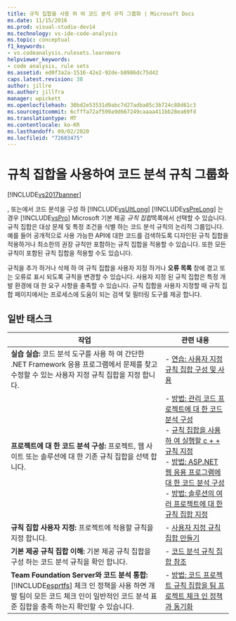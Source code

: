 ```yaml
---
title: 규칙 집합을 사용 하 여 코드 분석 규칙 그룹화 | Microsoft Docs
ms.date: 11/15/2016
ms.prod: visual-studio-dev14
ms.technology: vs-ide-code-analysis
ms.topic: conceptual
f1_keywords:
- vs.codeanalysis.rulesets.learnmore
helpviewer_keywords:
- code analysis, rule sets
ms.assetid: ed0f3a2a-1516-42e2-92de-b8986dc75d42
caps.latest.revision: 38
author: jillre
ms.author: jillfra
manager: wpickett
ms.openlocfilehash: 30bd2e53531d9abc7d27adba05c3b724c88d61c3
ms.sourcegitcommit: 6cfffa72af599a9d667249caaaa411bb28ea69fd
ms.translationtype: MT
ms.contentlocale: ko-KR
ms.lasthandoff: 09/02/2020
ms.locfileid: "72603475"
---
```

# <a name="using-rule-sets-to-group-code-analysis-rules"></a>규칙 집합을 사용하여 코드 분석 규칙 그룹화
[!INCLUDE[vs2017banner](../includes/vs2017banner.md)]

, 또는에서 코드 분석을 구성 하 [!INCLUDE[vsUltLong](../includes/vsultlong-md.md)] [!INCLUDE[vsPreLong](../includes/vsprelong-md.md)] 는 경우 [!INCLUDE[vsPro](../includes/vspro-md.md)] Microsoft 기본 제공 *규칙 집합*목록에서 선택할 수 있습니다. 규칙 집합은 대상 문제 및 특정 조건을 식별 하는 코드 분석 규칙의 논리적 그룹입니다. 예를 들어 공개적으로 사용 가능한 API에 대한 코드를 검색하도록 디자인된 규칙 집합을 적용하거나 최소한의 권장 규칙만 포함하는 규칙 집합을 적용할 수 있습니다. 또한 모든 규칙이 포함된 규칙 집합을 적용할 수도 있습니다.

 규칙을 추가 하거나 삭제 하 여 규칙 집합을 사용자 지정 하거나 **오류 목록** 창에 경고 또는 오류로 표시 되도록 규칙을 변경할 수 있습니다. 사용자 지정 된 규칙 집합은 특정 개발 환경에 대 한 요구 사항을 충족할 수 있습니다. 규칙 집합을 사용자 지정할 때 규칙 집합 페이지에서는 프로세스에 도움이 되는 검색 및 필터링 도구를 제공 합니다.

## <a name="common-tasks"></a>일반 태스크

|작업|관련 내용|
|----------|---------------------|
|**실습 실습:** 코드 분석 도구를 사용 하 여 간단한 .NET Framework 응용 프로그램에서 문제를 찾고 수정할 수 있는 사용자 지정 규칙 집합을 지정 합니다.|-   [연습: 사용자 지정 규칙 집합 구성 및 사용](../code-quality/walkthrough-configuring-and-using-a-custom-rule-set.md)|
|**프로젝트에 대 한 코드 분석 구성:** 프로젝트, 웹 사이트 또는 솔루션에 대 한 기존 규칙 집합을 선택 합니다.|-   [방법: 관리 코드 프로젝트에 대 한 코드 분석 구성](../code-quality/how-to-configure-code-analysis-for-a-managed-code-project.md)<br />-   [규칙 집합을 사용 하 여 실행할 c + + 규칙 지정](../code-quality/using-rule-sets-to-specify-the-cpp-rules-to-run.md)<br />-   [방법: ASP.NET 웹 응용 프로그램에 대 한 코드 분석 구성](../code-quality/how-to-configure-code-analysis-for-an-aspnet-web-application.md)<br />-   [방법: 솔루션의 여러 프로젝트에 대 한 규칙 집합 지정](../code-quality/how-to-specify-managed-code-rule-sets-for-multiple-projects-in-a-solution.md)|
|**규칙 집합 사용자 지정:** 프로젝트에 적용할 규칙을 지정 합니다.|-   [사용자 지정 규칙 집합 만들기](../code-quality/creating-custom-code-analysis-rule-sets.md)|
|**기본 제공 규칙 집합 이해:** 기본 제공 규칙 집합을 구성 하는 코드 분석 규칙을 확인 합니다.|-   [코드 분석 규칙 집합 참조](../code-quality/code-analysis-rule-set-reference.md)|
|**Team Foundation Server와 코드 분석 통합:** [!INCLUDE[esprtfs](../includes/esprtfs-md.md)] 체크 인 정책을 사용 하면 개발 팀이 모든 코드 체크 인이 일반적인 코드 분석 표준 집합을 충족 하는지 확인할 수 있습니다.|-   [방법: 코드 프로젝트 규칙 집합을 팀 프로젝트 체크 인 정책과 동기화](../code-quality/how-to-synchronize-code-project-rule-sets-with-team-project-check-in-policy.md)|
